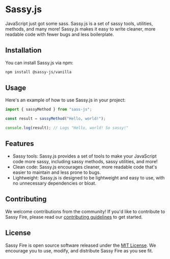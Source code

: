 # Sassy.js

JavaScript just got some sass. Sassy.js is a set of sassy tools, utilities, methods, and many more! Sassy.js makes it easy to write cleaner, more readable code with fewer bugs and less boilerplate.

## Installation

You can install Sassy.js via npm:

```bash
npm install @sassy-js/vanilla
```

## Usage

Here's an example of how to use Sassy.js in your project:

```javascript
import { sassyMethod } from "sass-js";

const result = sassyMethod("Hello, world!");

console.log(result); // Logs "Hello, world! So sassy!"
```

## Features

- Sassy tools: Sassy.js provides a set of tools to make your JavaScript code more sassy, including sassy methods, sassy utilities, and more!
- Clean code: Sassy.js encourages cleaner, more readable code that's easier to maintain and less prone to bugs.
- Lightweight: Sassy.js is designed to be lightweight and easy to use, with no unnecessary dependencies or bloat.

## Contributing

We welcome contributions from the community! If you'd like to contribute to Sassy Fire, please read our [contributing guidelines](CONTRIBUTING.md) to get started.

## License

Sassy Fire is open source software released under the [MIT License](LICENSE). We encourage you to use, modify, and distribute Sassy Fire as you see fit.
